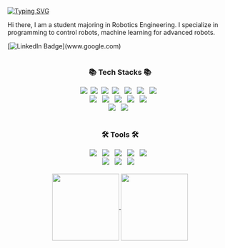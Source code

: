  [![Typing SVG](https://readme-typing-svg.demolab.com/?font=Sedan+SC&lines=Welcome+to+my+github+page+👋&color=000000&repeat=true&duration=3000&size=35&width=600&pause=10000)](https://git.io/typing-svg)

Hi there, I am a student majoring in Robotics Engineering. I specialize in programming to control robots, machine learning for advanced robots. <br>

[![LinkedIn Badge](https://img.shields.io/badge/LinkedIn-0077B5?style=for-the-badge&logo=linkedin&logoColor=white")](www.google.com)


#

<!--![header](https://capsule-render.vercel.app/api?type=slice&color=auto&height=120&section=header&animation=fadeIn&text=Robotics%20Engineering&fontSize=60)-->

<!--
<div align="left">
  <h3>Best At</h3>
  <img src="https://img.shields.io/badge/c++-00599C?style=for-the-badge&logo=c%2B%2B&logoColor=white" />&nbsp
  <img src="https://img.shields.io/badge/C-A8B9CC?style=for-the-badge&logo=C&logoColor=white" />&nbsp
  <img src="https://img.shields.io/badge/AVR-000000?style=for-the-badge&logo=Atmel&logoColor=white"/> &nbsp
  <img src="https://img.shields.io/badge/Excel VBA-269539?style=for-the-badge&logo=excel&logoColor=white"/> &nbsp
  <img src="https://img.shields.io/badge/PowerPoint VBA-cc0000?style=for-the-badge&logo=powerpoint&logoColor=white"/>

  <h3>Confident At</h3>
  <img src="https://img.shields.io/badge/python-3670A0?style=for-the-badge&logo=python&logoColor=ffdd54" />&nbsp
  <img src="https://img.shields.io/badge/java-007396?style=for-the-badge&logo=java&logoColor=white" /> &nbsp
  <img src="https://img.shields.io/badge/matlab-F05032?style=for-the-badge&logo=mathwork&logoColor=white" /> &nbsp
  <img src="https://img.shields.io/badge/VHDL-666666?style=for-the-badge&logo=vhdl&logoColor=white"/>

  <h3>Tried Once or More</h3>
  <img src="https://img.shields.io/badge/Android-3DDC84?style=for-the-badge&logo=Android&logoColor=white"/> &nbsp
  <img src="https://img.shields.io/badge/Verilog-111111?style=for-the-badge&logo=verilog&logoColor=white"/> &nbsp
  <img src="https://img.shields.io/badge/MS Access-990000?style=for-the-badge&logo=powerpoint&logoColor=white"/> &nbsp
</div>
-->

<h3 align="center">📚 Tech Stacks 📚</h3>

<div align="center">
  <img src="https://img.shields.io/badge/c++-00599C?style=for-the-badge&logo=c%2B%2B&logoColor=white" />&nbsp
  <img src="https://img.shields.io/badge/C-A8B9CC?style=for-the-badge&logo=C&logoColor=white" />&nbsp 
  <img src="https://img.shields.io/badge/python-3670A0?style=for-the-badge&logo=python&logoColor=ffdd54" />&nbsp
  <img src="https://img.shields.io/badge/java-007396?style=for-the-badge&logo=java&logoColor=white" /> &nbsp
  <img src="https://img.shields.io/badge/matlab-F05032?style=for-the-badge&logo=mathwork&logoColor=white" /> &nbsp  
  <img src="https://img.shields.io/badge/Android-3DDC84?style=for-the-badge&logo=Android&logoColor=white"/> &nbsp
  <img src="https://img.shields.io/badge/AVR-000000?style=for-the-badge&logo=Atmel&logoColor=white"/> &nbsp
  <br>
  <img src="https://img.shields.io/badge/VHDL-666666?style=for-the-badge&logo=vhdl&logoColor=white"/> &nbsp
  <img src="https://img.shields.io/badge/Verilog-111111?style=for-the-badge&logo=verilog&logoColor=white"/> &nbsp
  <img src="https://img.shields.io/badge/Excel VBA-269539?style=for-the-badge&logo=excel&logoColor=white"/> &nbsp
  <img src="https://img.shields.io/badge/PowerPoint VBA-cc0000?style=for-the-badge&logo=powerpoint&logoColor=white"/> &nbsp
  <img src="https://img.shields.io/badge/MS Access-990000?style=for-the-badge&logo=powerpoint&logoColor=white"/> &nbsp
  <br>
  <img src="https://img.shields.io/badge/Linux-FCC624?style=for-the-badge&logo=linux&logoColor=black"/> &nbsp
  <img src="https://img.shields.io/badge/ROS2-22314E?style=for-the-badge&logo=ros&logoColor=white"/> &nbsp
</div>

<br>

<h3 align="center">🛠️ Tools 🛠️</h3>
<div align="center">
  <img src="https://img.shields.io/badge/github-181717?style=for-the-badge&logo=github&logoColor=white"> &nbsp
  <img src="https://img.shields.io/badge/git-F05032?style=for-the-badge&logo=git&logoColor=white"> &nbsp
  <img src="https://img.shields.io/badge/Visual Studio-56347c?style=for-the-badge&logo=visualstudio&logoColor=white"> &nbsp
  <img src="https://img.shields.io/badge/Visual Studio Code-2396f3?style=for-the-badge&logo=visualstudiocode&logoColor=white"> &nbsp
  <img src="https://img.shields.io/badge/Jupyter Notebook-F37626?style=for-the-badge&logo=jupyter&logoColor=white"> &nbsp <br>
  <img src="https://img.shields.io/badge/Atmel Studio-ed1c40?style=for-the-badge&logo=atmelstudio&logoColor=white"> &nbsp
  <img src="https://img.shields.io/badge/Android Studio-3DDC84?style=for-the-badge&logo=androidstudio&logoColor=white"> &nbsp
  <img src="https://img.shields.io/badge/Notion-EEEEEE?style=for-the-badge&logo=notion&logoColor=black" /> &nbsp

</div>

<br>

<div align=center>
<a href="https://solved.ac/kijung553">
  <img height=150 align="center" src="http://mazassumnida.wtf/api/v2/generate_badge?boj=kijung553" />
</a>
<a href="https://github.com/mongshil553">
  <img height=150 align="center" src="https://github-readme-stats.vercel.app/api/top-langs?username=mongshil553&layout=compact&langs_count=8&border_color=888888&hide_border=true&theme=midnight-purple&card_width=320" />
</a>
</div>


<!--![Anurag's GitHub stats](https://github-readme-stats.vercel.app/apiusername=mongshil553&show_icons=true&theme=radical)-->

<!--
**mongshil553/mongshil553** is a ✨ _special_ ✨ repository because its `README.md` (this file) appears on your GitHub profile.

Here are some ideas to get you started:

- 🔭 I’m currently working on ...
- 🌱 I’m currently learning ...
- 👯 I’m looking to collaborate on ...
- 🤔 I’m looking for help with ...
- 💬 Ask me about ...
- 📫 How to reach me: ...
- 😄 Pronouns: ...
- ⚡ Fun fact: ...
-->
